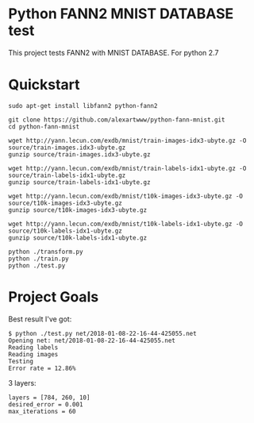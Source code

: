 # Python FANN2 MNIST DATABASE test

This project tests FANN2 with MNIST DATABASE. For python 2.7

# Quickstart

```#!bash
sudo apt-get install libfann2 python-fann2

git clone https://github.com/alexartwww/python-fann-mnist.git
cd python-fann-mnist

wget http://yann.lecun.com/exdb/mnist/train-images-idx3-ubyte.gz -O source/train-images.idx3-ubyte.gz
gunzip source/train-images.idx3-ubyte.gz

wget http://yann.lecun.com/exdb/mnist/train-labels-idx1-ubyte.gz -O source/train-labels-idx1-ubyte.gz
gunzip source/train-labels-idx1-ubyte.gz

wget http://yann.lecun.com/exdb/mnist/t10k-images-idx3-ubyte.gz -O source/t10k-images-idx3-ubyte.gz
gunzip source/t10k-images-idx3-ubyte.gz

wget http://yann.lecun.com/exdb/mnist/t10k-labels-idx1-ubyte.gz -O source/t10k-labels-idx1-ubyte.gz
gunzip source/t10k-labels-idx1-ubyte.gz

python ./transform.py
python ./train.py
python ./test.py
```

# Project Goals

Best result I've got:

```#!bash
$ python ./test.py net/2018-01-08-22-16-44-425055.net
Opening net: net/2018-01-08-22-16-44-425055.net
Reading labels
Reading images
Testing
Error rate = 12.86%
```
3 layers:

```#!python
layers = [784, 260, 10]
desired_error = 0.001
max_iterations = 60
```
